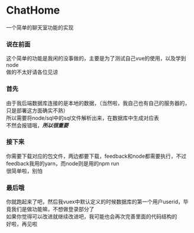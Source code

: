 # ChatHome
一个简单的聊天室功能的实现
### 说在前面
这个简单的功能是我闲的没事做的，主要是为了测试自己vue的使用，以及学到node  
做的不太好请各位见谅  
### 首先
由于我后端数据库连接的是本地的数据，（当然啦，我自己也有自己的服务器的，只是部署这方面确实不熟）  
所以需要将node/sql中的sql文件解析出来，在数据库中生成对应表  
不然会报错哦，***所以很重要***
### 接下来
你需要下载对应的包文件，两边都要下载，feedback和node都需要执行，不过feedback我用的yarn，而node则是用的npm run  
很简单啦，别怕  
### 最后哦
你就跑起来了吧，然后我vuex中默认定义的时候数据库的第一个用户userid，毕竟我们是做功能嘛，不想做登录部分了  
如果你觉得可以改进就继续改进吧，我可能也会再次完善里面的代码结构的  
好啦，再见啦
